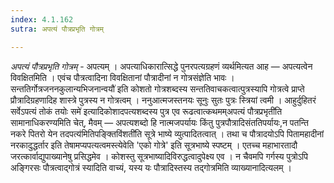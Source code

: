 ```yaml
---
index: 4.1.162
sutra: अपत्यं पौत्रप्रभृति गोत्रम्

---
```

_अपत्यं पौत्रप्रभृति गोत्रम्_ - अपत्यम् । अपत्याधिकारात्सिद्धे पुनरपत्यग्रहणं व्यर्थमित्यत आह — अपत्यत्वेन विवक्षितमिति । एवंच पौत्रत्वादिना विवक्षितानां पौत्रादीनां न गोत्रसंज्ञेति भावः ।सन्ततिर्गोत्रजननकुलान्यभिजनान्वयौ॑ इति कोशतो गोत्रशब्दस्य सन्ततिवाचकत्वात्पुत्रस्यापि गोत्रत्वे प्राप्ते प्रौत्रादिग्रहणादिह शास्त्रे पुत्रस्य न गोत्रत्वम् । ननुआत्मजस्तनयः सूनुः सुतः पुत्रः स्त्रियां त्वमी । आहुर्दुहितरं सर्वेऽपत्यं तोकं तयोः समे॑ इत्यादिकोशादपत्यशब्दस्य पुत्र एव रूढत्वात्कथमम्अपत्यं पौत्रप्रभृती॑ति सामानाधिकरण्यमिति चेत्, मैवम् — अपत्यशब्दो हि नात्मजपर्यायः किंतु पुत्रपौत्रादिसंततिपर्यायः,न पतन्ति नकरे पितरो येन तदपत्य॑मितिपङ्क्तिविंशती॑ति सूत्रे भाष्ये व्युत्पादितत्वात् । तथा च पौत्रादयोऽपि पितामहादीनां नरकादुद्धर्तार इति तेषामप्यपत्यत्वमस्त्येवेति 'एको गोत्रे' इति सूत्रभाष्ये स्पष्टम् । एतच्च महाभारतादौ जरत्कार्वाद्युपाख्यानेषु प्रसिद्धमेव । कोशस्तु सूत्रभाष्यादिविरुद्धत्वादुपेक्ष्य एव । न चैवमपि गर्गस्य पुत्रोऽपि अङ्गिरसः पौत्रत्वाद्गोत्रं स्यादिति वाच्यं, यस्य यः पौत्रादिस्तस्य तद्गोत्रमिति व्याख्यानादित्यलम् ।